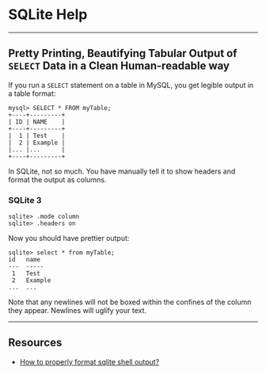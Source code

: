 # SQLite Help
---

## Pretty Printing, Beautifying Tabular Output of `SELECT` Data in a Clean Human-readable way

If you run a `SELECT` statement on a table in MySQL, you get legible output in a table format:

```
mysql> SELECT * FROM myTable;
+----+---------+
| ID | NAME    |
+----+---------+
|  1 | Test    |
|  2 | Example |
|... |...      |
+----+---------+
```

In SQLite, not so much. You have manually tell it to show headers and format the output as columns.

### SQLite 3

```
sqlite> .mode column
sqlite> .headers on
```

Now you should have prettier output:

```
sqlite> select * from myTable;
id   name
---  -----
 1   Test
 2   Example
...  ...
```
Note that any newlines will not be boxed within the confines of the column they appear. Newlines will uglify your text.

---

## Resources

- [How to properly format sqlite shell output?](https://dba.stackexchange.com/questions/40656/how-to-properly-format-sqlite-shell-output)